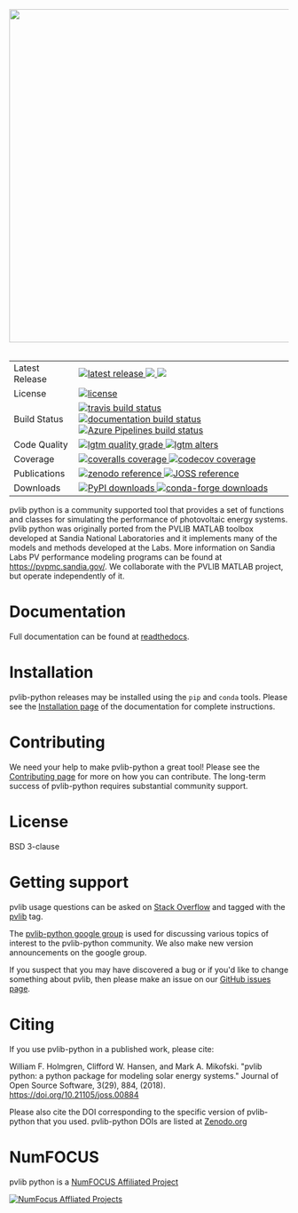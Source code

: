 <img src="docs/sphinx/source/_images/pvlib_logo_horiz.png" width="600">

<table>
<tr>
  <td>Latest Release</td>
  <td>
    <a href="https://pypi.org/project/pvlib/">
    <img src="https://img.shields.io/pypi/v/pvlib.svg" alt="latest release" />
    </a>
    <a href="https://anaconda.org/conda-forge/pvlib-python">
    <img src="https://anaconda.org/conda-forge/pvlib-python/badges/version.svg" />
    </a>
    <a href="https://anaconda.org/conda-forge/pvlib-python">
    <img src="https://anaconda.org/conda-forge/pvlib-python/badges/latest_release_date.svg" />
    </a>
</tr>
<tr>
  <td>License</td>
  <td>
    <a href="https://github.com/pvlib/pvlib-python/blob/master/LICENSE">
    <img src="https://img.shields.io/pypi/l/pvlib.svg" alt="license" />
    </a>
</td>
</tr>
<tr>
  <td>Build Status</td>
  <td>
    <a href="https://travis-ci.org/pvlib/pvlib-python">
    <img src="https://travis-ci.org/pvlib/pvlib-python.svg?branch=master" alt="travis build status" />
    </a>
    <a href="http://pvlib-python.readthedocs.org/en/stable/">
    <img src="https://readthedocs.org/projects/pvlib-python/badge/?version=stable" alt="documentation build status" />
    </a>
    <a href="https://dev.azure.com/solararbiter/pvlib%20python/_build/latest?definitionId=4&branchName=master">
      <img src="https://dev.azure.com/solararbiter/pvlib%20python/_apis/build/status/pvlib.pvlib-python?branchName=master" alt="Azure Pipelines build status" />
    </a>
  </td>
</tr>
<tr>
  <td>Code Quality</td>
  <td>
    <a href="https://lgtm.com/projects/g/pvlib/pvlib-python/context:python">
    <img src="https://img.shields.io/lgtm/grade/python/g/pvlib/pvlib-python.svg?logo=lgtm&logoWidth=18" alt="lgtm quality grade" />
    </a>
    <a href="https://lgtm.com/projects/g/pvlib/pvlib-python/alerts">
    <img src="https://img.shields.io/lgtm/alerts/g/pvlib/pvlib-python.svg?logo=lgtm&logoWidth=18" alt="lgtm alters" />
    </a>
  </td>
</tr>
<tr>
  <td>Coverage</td>
  <td>
    <a href="https://coveralls.io/r/pvlib/pvlib-python">
    <img src="https://img.shields.io/coveralls/pvlib/pvlib-python.svg" alt="coveralls coverage" />
    </a>
    <a href="https://codecov.io/gh/pvlib/pvlib-python">
    <img src="https://codecov.io/gh/pvlib/pvlib-python/branch/master/graph/badge.svg" alt="codecov coverage" />
    </a>
  </td>
</tr>
<tr>
  <td>Publications</td>
  <td>
    <a href="https://doi.org/10.5281/zenodo.3762635">
    <img src="https://zenodo.org/badge/DOI/10.5281/zenodo.3762635.svg" alt="zenodo reference">
    </a>
    <a href="http://joss.theoj.org/papers/41187535cad22dd4b076c89b72f874b1">
    <img src="http://joss.theoj.org/papers/41187535cad22dd4b076c89b72f874b1/status.svg" alt="JOSS reference" />
    </a>
  </td>
</tr>
<tr>
  <td>Downloads</td>
  <td>
    <a href="https://pypi.org/project/pvlib/">
    <img src="https://img.shields.io/pypi/dm/pvlib" alt="PyPI downloads" />
    </a>
    <a href="https://anaconda.org/conda-forge/pvlib-python">
    <img src="https://anaconda.org/conda-forge/pvlib-python/badges/downloads.svg" alt="conda-forge downloads" />
    </a>
  </td>
</tr>
</table>


pvlib python is a community supported tool that provides a set of
functions and classes for simulating the performance of photovoltaic
energy systems. pvlib python was originally ported from the PVLIB MATLAB
toolbox developed at Sandia National Laboratories and it implements many
of the models and methods developed at the Labs. More information on
Sandia Labs PV performance modeling programs can be found at
https://pvpmc.sandia.gov/. We collaborate with the PVLIB MATLAB project,
but operate independently of it.


Documentation
=============

Full documentation can be found at [readthedocs](http://pvlib-python.readthedocs.io/en/stable/).


Installation
============

pvlib-python releases may be installed using the ``pip`` and ``conda`` tools.
Please see the [Installation page](http://pvlib-python.readthedocs.io/en/stable/installation.html) of the documentation for complete instructions.


Contributing
============

We need your help to make pvlib-python a great tool!
Please see the [Contributing page](http://pvlib-python.readthedocs.io/en/stable/contributing.html) for more on how you can contribute.
The long-term success of pvlib-python requires substantial community support.


License
=======

BSD 3-clause


Getting support
===============

pvlib usage questions can be asked on
[Stack Overflow](http://stackoverflow.com) and tagged with
the [pvlib](http://stackoverflow.com/questions/tagged/pvlib) tag.

The [pvlib-python google group](https://groups.google.com/forum/#!forum/pvlib-python)
is used for discussing various topics of interest to the pvlib-python
community. We also make new version announcements on the google group.

If you suspect that you may have discovered a bug or if you'd like to
change something about pvlib, then please make an issue on our
[GitHub issues page](https://github.com/pvlib/pvlib-python/issues).


Citing
======

If you use pvlib-python in a published work, please cite:

  William F. Holmgren, Clifford W. Hansen, and Mark A. Mikofski.
  "pvlib python: a python package for modeling solar energy systems."
  Journal of Open Source Software, 3(29), 884, (2018).
  https://doi.org/10.21105/joss.00884

Please also cite the DOI corresponding to the specific version of
pvlib-python that you used. pvlib-python DOIs are listed at
[Zenodo.org](https://zenodo.org/search?page=1&size=20&q=conceptrecid:593284&all_versions&sort=-version)

NumFOCUS
========

pvlib python is a [NumFOCUS Affiliated Project](https://numfocus.org/sponsored-projects/affiliated-projects)

[![NumFocus Affliated Projects](https://i0.wp.com/numfocus.org/wp-content/uploads/2019/06/AffiliatedProject.png)](https://numfocus.org/sponsored-projects/affiliated-projects)
